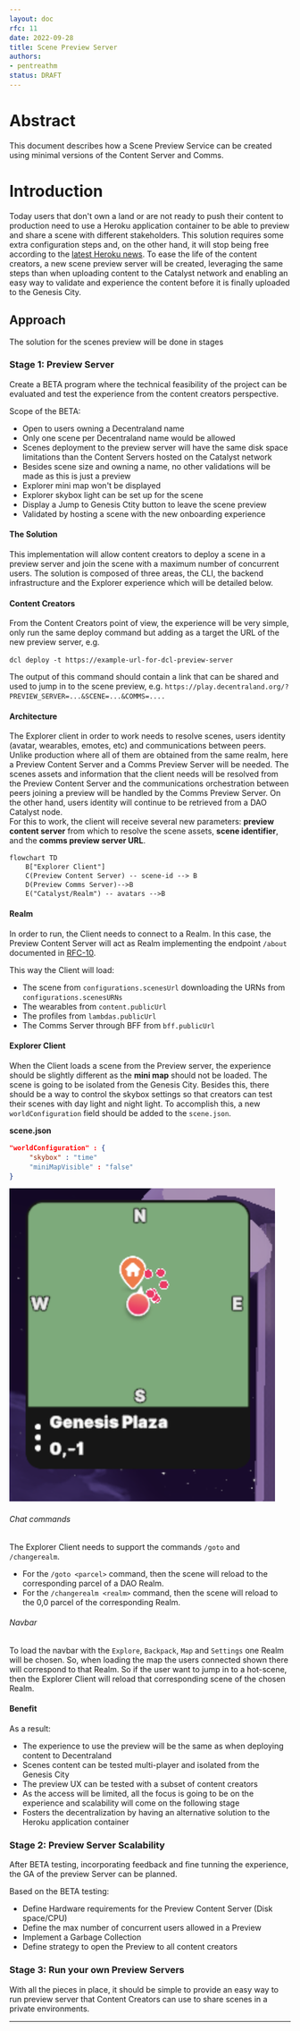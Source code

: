 ```yaml
---
layout: doc
rfc: 11
date: 2022-09-28
title: Scene Preview Server
authors:
- pentreathm
status: DRAFT
---
```


# Abstract

This document describes how a Scene Preview Service can be created using minimal versions of the Content Server and Comms.

# Introduction

Today users that don't own a land or are not ready to push their content to production need to use a Heroku application container to be able to preview and share a scene with different stakeholders. This solution requires some extra configuration steps and, on the other hand, it will stop being free according to the [latest Heroku news](https://blog.heroku.com/next-chapter). To ease the life of the content creators, a new scene preview server will be created, leveraging the same steps than when uploading content to the Catalyst network and enabling an easy way to validate and experience the content before it is finally uploaded to the Genesis City.  
 
## Approach

The solution for the scenes preview will be done in stages

### Stage 1: Preview Server  

Create a BETA program where the technical feasibility of the project can be evaluated and test the experience from the content creators perspective.  

Scope of the BETA: 
- Open to users owning a Decentraland name 
- Only one scene per Decentraland name would be allowed 
- Scenes deployment to the preview server will have the same disk space limitations than the Content Servers hosted on the Catalyst network 
- Besides scene size and owning a name, no other validations will be made as this is just a preview
- Explorer mini map won't be displayed
- Explorer skybox light can be set up for the scene
- Display a Jump to Genesis Ctity button to leave the scene preview 
- Validated by hosting a scene with the new onboarding experience


#### The Solution 

This implementation will allow content creators to deploy a scene in a preview server and join the scene with a maximum number of concurrent users. The solution is composed of three areas, the CLI, the backend infrastructure and the Explorer experience which will be detailed below. 

#### Content Creators 

From the Content Creators point of view, the experience will be very simple, only run the same deploy command but adding as a target the URL of the new preview server, e.g.  

`dcl deploy -t https://example-url-for-dcl-preview-server`  
 
 The output of this command should contain a link that can be shared and used to jump in to the scene preview, e.g. `https://play.decentraland.org/?PREVIEW_SERVER=...&SCENE=...&COMMS=....` 

 #### Architecture 

The Explorer client in order to work needs to resolve scenes, users identity (avatar, wearables, emotes, etc) and communications between peers. Unlike production where all of them are obtained from the same realm, here a Preview Content Server and a Comms Preview Server will be needed. 
The scenes assets and information that the client needs will be resolved from the Preview Content Server and the communications orchestration between peers joining a preview will be handled by the Comms Preview Server. On the other hand, users identity will continue to be retrieved from a DAO Catalyst node.    
For this to work, the client will receive several new parameters: **preview content server** from which to resolve the scene assets, **scene identifier**, and the **comms preview server URL**. 

```mermaid
flowchart TD
    B["Explorer Client"]
    C(Preview Content Server) -- scene-id --> B
    D(Preview Comms Server)-->B
    E("Catalyst/Realm") -- avatars -->B
```

#### Realm

In order to run, the Client needs to connect to a Realm. In this case, the Preview Content Server will act as Realm implementing the endpoint `/about` documented in [RFC-10](/rfc/RFC-10).


This way the Client will load:
- The scene from `configurations.scenesUrl` downloading the URNs from `configurations.scenesURNs`
- The wearables from `content.publicUrl`
- The profiles from `lambdas.publicUrl`
- The Comms Server through BFF from `bff.publicUrl`

#### Explorer Client

When the Client loads a scene from the Preview server, the experience should be slightly different as the **mini map** should not be loaded. The scene is going to be isolated from the Genesis City. Besides this, there should be a way to control the skybox settings so that creators can test their scenes with day light and night light.
To accomplish this, a new `worldConfiguration` field should be added to the `scene.json`. 

**scene.json**
```json 
"worldConfiguration" : {
     "skybox" : "time"
     "miniMapVisible" : "false"
}
```


![mini-map](img/rfc-11/minimap.png)


###### Chat commands

The Explorer Client needs to support the commands `/goto` and `/changerealm`.

- For the `/goto <parcel>` command, then the scene will reload to the corresponding parcel of a DAO Realm.
- For the `/changerealm <realm>` command, then the scene will reload to the 0,0 parcel of the corresponding Realm.


###### Navbar

To load the navbar with the `Explore`, `Backpack`, `Map` and `Settings` one Realm will be chosen. So, when loading the map the users connected shown there will correspond to that Realm. So if the user want to jump in to a hot-scene, then the Explorer Client will reload that corresponding scene of the chosen Realm.

#### Benefit

As a result: 
- The experience to use the preview will be the same as when deploying content to Decentraland
- Scenes content can be tested multi-player and isolated from the Genesis City   
- The preview UX can be tested with a subset of content creators   
- As the access will be limited, all the focus is going to be on the experience and scalability will come on the following stage
- Fosters the decentralization by having an alternative solution to the Heroku application container 


### Stage 2: Preview Server Scalability  

After BETA testing, incorporating feedback and fine tunning the experience, the GA of the preview Server can be planned. 

Based on the BETA testing: 
- Define Hardware requirements for the Preview Content Server (Disk space/CPU)
- Define the max number of concurrent users allowed in a Preview
- Implement a Garbage Collection 
- Define strategy to open the Preview to all content creators


### Stage 3: Run your own Preview Servers 

With all the pieces in place, it should be simple to provide an easy way to run preview server that Content Creators can use to share scenes in a private environments.  



---
